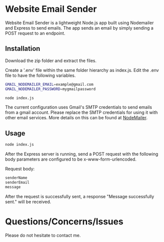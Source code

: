 # Website Email Sender

Website Email Sender is a lightweight Node.js app built using Nodemailer and Express to send emails. The app sends an email by simply sending a POST request to an endpoint.

## Installation

Download the zip folder and extract the files.

Create a '.env' file within the same folder hierarchy as index.js. Edit the .env file to have the following variables.

```bash
GMAIL_NODEMAILER_EMAIL=example@gmail.com
GMAIL_NODEMAILER_PASSWORD=mygmailpassword
```

```bash
node index.js
```


The current configuration uses Gmail's SMTP credentials to send emails from a gmail account. Please replace the SMTP credentials for using it with other email services. More details on this can be found at [NodeMailer](https://nodemailer.com/).
## Usage

```bash
node index.js
```
After the Express server is running, send a POST request with the following body parameters are configured to be x-www-form-urlencoded.

Request body:

```bash
senderName
senderEmail
message
```

After the request is successfully sent, a response "Message successfully sent." will be received.

# Questions/Concerns/Issues
Please do not hesitate to contact me.

